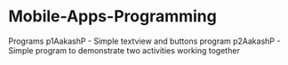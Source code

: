 # Mobile-Apps-Programming
Programs
p1AakashP - Simple textview and buttons program
p2AakashP - Simple program to demonstrate two activities working together
